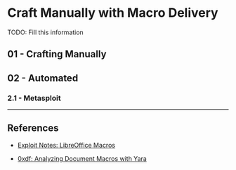 # Craft Manually with Macro Delivery

TODO: Fill this information

## 01 - Crafting Manually

## 02 - Automated

### 2.1 - Metasploit

---
## References

- [Exploit Notes: LibreOffice Macros](https://exploit-notes.hdks.org/exploit/malware/libreoffice-macros/)

- [0xdf: Analyzing Document Macros with Yara](https://0xdf.gitlab.io/2019/03/27/analyzing-document-macros-with-yara.html)